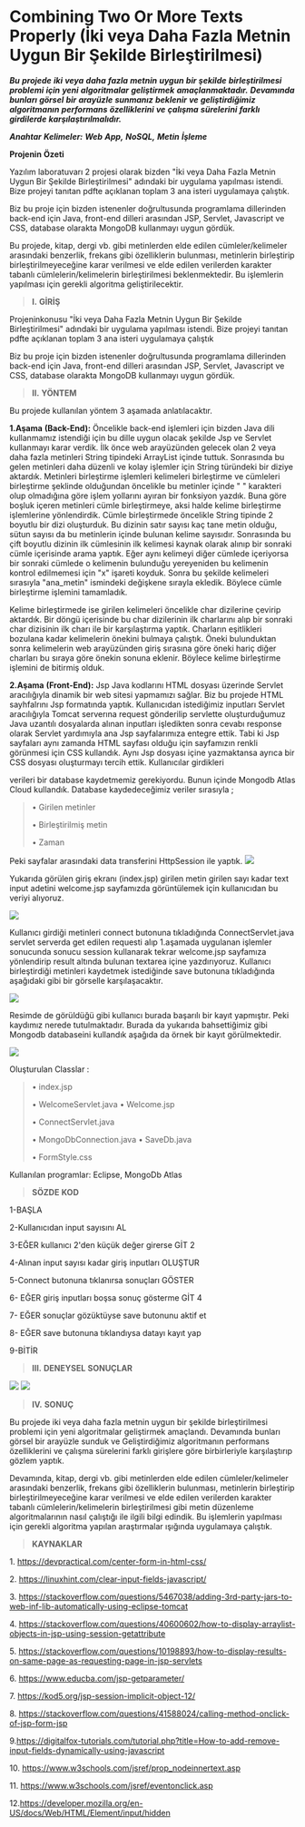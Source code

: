 # Combining Two Or More Texts Properly (İki veya Daha Fazla Metnin Uygun Bir Şekilde Birleştirilmesi)


***Bu*** ***projede*** ***iki*** ***veya*** ***daha*** ***fazla***
***metnin*** ***uygun*** ***bir*** ***şekilde*** ***birleştirilmesi***
***problemi*** ***için*** ***yeni*** ***algoritmalar***
***geliştirmek*** ***amaçlanmaktadır.*** ***Devamında*** ***bunları***
***görsel*** ***bir*** ***arayüzle*** ***sunmanız*** ***beklenir***
***ve*** ***geliştirdiğimiz*** ***algoritmanın*** ***performans***
***özelliklerini*** ***ve*** ***çalışma*** ***sürelerini*** ***farklı***
***girdilerde*** ***karşılaştırılmalıdır.***

***Anahtar*** ***Kelimeler:*** ***Web*** ***App,*** ***NoSQL,***
***Metin*** ***İşleme***

**Projenin** **Özeti**

Yazılım laboratuvarı 2 projesi olarak bizden "İki veya Daha Fazla Metnin
Uygun Bir Şekilde Birleştirilmesi" adındaki bir uygulama yapılması
istendi. Bize projeyi tanıtan pdfte açıklanan toplam 3 ana isteri
uygulamaya çalıştık.

Biz bu proje için bizden istenenler doğrultusunda programlama
dillerinden back-end için Java, front-end dilleri arasından JSP,
Servlet, Javascript ve CSS, database olarakta MongoDB kullanmayı uygun
gördük.

Bu projede, kitap, dergi vb. gibi metinlerden elde edilen
cümleler/kelimeler arasındaki benzerlik, frekans gibi özelliklerin
bulunması, metinlerin birleştirip birleştirilmeyeceğine karar verilmesi
ve elde edilen verilerden karakter tabanlı cümlelerin/kelimelerin
birleştirilmesi beklenmektedir. Bu işlemlerin yapılması için gerekli
algoritma geliştirilecektir.

> **I.** **GİRİŞ**

Projeninkonusu "İki veya Daha Fazla Metnin Uygun Bir Şekilde
Birleştirilmesi" adındaki bir uygulama yapılması istendi. Bize projeyi
tanıtan pdfte açıklanan toplam 3 ana isteri uygulamaya çalıştık

Biz bu proje için bizden istenenler doğrultusunda programlama
dillerinden back-end için Java, front-end dilleri arasından JSP,
Servlet, Javascript ve CSS, database olarakta MongoDB kullanmayı uygun
gördük.

> **II.** **YÖNTEM**

Bu projede kullanılan yöntem 3 aşamada anlatılacaktır.

**1.Aşama** **(Back-End):** Öncelikle back-end işlemleri için bizden
Java dili kullanmamız istendiği için bu dille uygun olacak şekilde Jsp
ve Servlet kullanmayı karar verdik. İlk önce web arayüzünden gelecek
olan 2 veya daha fazla metinleri String tipindeki ArrayList içinde
tuttuk. Sonrasında bu gelen metinleri daha düzenli ve kolay işlemler
için String türündeki bir diziye aktardık. Metinleri birleştirme
işlemleri kelimeleri birleştirme ve cümleleri birleştirme şeklinde
olduğundan öncelikle bu metinler içinde " " karakteri olup olmadığına
göre işlem yollarını ayıran bir fonksiyon yazdık. Buna göre boşluk
içeren metinleri cümle birleştirmeye, aksi halde kelime birleştirme
işlemlerine yönlendirdik. Cümle birleştirmede öncelikle String tipinde 2
boyutlu bir dizi oluşturduk. Bu dizinin satır sayısı kaç tane metin
olduğu, sütun sayısı da bu metinlerin içinde bulunan kelime sayısıdır.
Sonrasında bu çift boyutlu dizinin ilk cümlesinin ilk kelimesi kaynak
olarak alınıp bir sonraki cümle içerisinde arama yaptık. Eğer aynı
kelimeyi diğer cümlede içeriyorsa bir sonraki cümlede o kelimenin
bulunduğu yereyeniden bu kelimenin kontrol edilmemesi için "x" işareti
koyduk. Sonra bu şekilde kelimeleri sırasıyla "ana_metin" ismindeki
değişkene sırayla ekledik. Böylece cümle birleştirme işlemini
tamamladık.

Kelime birleştirmede ise girilen kelimeleri öncelikle char dizilerine
çevirip aktardık. Bir döngü içerisinde bu char dizilerinin ilk
charlarını alıp bir sonraki char dizisinin ilk charı ile bir
karşılaştırma yaptık. Charların eşitlikleri bozulana kadar kelimelerin
önekini bulmaya çalıştık. Öneki bulunduktan sonra kelimelerin web
arayüzünden giriş sırasına göre öneki hariç diğer charları bu sıraya
göre önekin sonuna eklenir. Böylece kelime birleştirme işlemini de
bitirmiş olduk.

**2.Aşama** **(Front-End):** Jsp Java kodlarını HTML dosyası üzerinde
Servlet aracılığıyla dinamik bir web sitesi yapmamızı sağlar. Biz bu
projede HTML sayhfalrını Jsp formatında yaptık. Kullanıcıdan istediğimiz
inputları Servlet aracılığıyla Tomcat serverına request gönderilip
servlette oluşturduğumuz Java uzantılı dosyalarda alınan inputları
işledikten sonra cevabı response olarak Servlet yardımıyla ana Jsp
sayfalarımıza entegre ettik. Tabi ki Jsp sayfaları aynı zamanda HTML
sayfası olduğu için sayfamızın renkli görünmesi için CSS kullandık. Aynı
Jsp dosyası içine yazmaktansa ayrıca bir CSS dosyası oluşturmayı tercih
ettik. Kullanıcılar girdikleri

verileri bir database kaydetmemiz gerekiyordu. Bunun içinde Mongodb
Atlas Cloud kullandık. Database kaydedeceğimiz veriler sırasıyla
;


> • Girilen metinler
> 
> • Birleştirilmiş metin
>  
> • Zaman

Peki sayfalar arasındaki data transferini HttpSession ile yaptık.
![](images/0zd3bgiu.png)

Yukarıda görülen giriş ekranı (index.jsp) girilen metin girilen sayı
kadar text input adetini welcome.jsp sayfamızda görüntülemek için
kullanıcıdan bu veriyi alıyoruz.


![](images/lhb4cs4s.png)

Kullanıcı girdiği metinleri connect
butonuna tıkladığında ConnectServlet.java servlet serverda get edilen
requesti alıp 1.aşamada uygulanan işlemler sonucunda sonucu session
kullanarak tekrar welcome.jsp sayfamıza yönlendirip result altında
bulunan textarea içine yazdırıyoruz. Kullanıcı birleştirdiği metinleri
kaydetmek istediğinde save butonuna tıkladığında aşağıdaki gibi bir
görselle karşılaşacaktır.

![](images/mwrpmh1j.png)

Resimde de görüldüğü gibi kullanıcı burada başarılı bir kayıt yapmıştır.
Peki kaydımız nerede tutulmaktadır. Burada da yukarıda bahsettiğimiz
gibi Mongodb databaseini kullandık aşağıda da örnek bir kayıt
görülmektedir.

![](images/syldk1cm.png)

Oluşturulan Classlar :

>• index.jsp
>
>• WelcomeServlet.java • Welcome.jsp
>
>• ConnectServlet.java
>
>• MongoDbConnection.java • SaveDb.java
>
>• FormStyle.css

 Kullanılan programlar: Eclipse, MongoDb Atlas



>**SÖZDE** **KOD**

1-BAŞLA

2-Kullanıcıdan input sayısını AL

3-EĞER kullanıcı 2'den küçük değer girerse GİT 2

4-Alınan input sayısı kadar giriş inputları OLUŞTUR

5-Connect butonuna tıklanırsa sonuçları GÖSTER

6- EĞER giriş inputları boşsa sonuç gösterme GİT 4

7- EĞER sonuçlar gözüktüyse save butonunu aktif et

8- EĞER save butonuna tıklandıysa datayı kayıt yap

9-BİTİR


> **III.** **DENEYSEL** **SONUÇLAR**

![](images/05ipamg3.png)
![](images/yca23rnn.png)

> **IV.** **SONUÇ**

Bu projede iki veya daha fazla metnin uygun bir şekilde birleştirilmesi
problemi için yeni algoritmalar geliştirmek amaçlandı. Devamında bunları
görsel bir arayüzle sunduk ve Geliştirdiğimiz algoritmanın performans
özelliklerini ve çalışma sürelerini farklı girişlere göre birbirleriyle
karşılaştırıp gözlem yaptık.

Devamında, kitap, dergi vb. gibi metinlerden elde edilen
cümleler/kelimeler arasındaki benzerlik, frekans gibi özelliklerin
bulunması, metinlerin birleştirip birleştirilmeyeceğine karar verilmesi
ve elde edilen verilerden karakter tabanlı cümlelerin/kelimelerin
birleştirilmesi gibi metin düzenleme algoritmalarının nasıl çalıştığı
ile ilgili bilgi edindik. Bu işlemlerin yapılması için gerekli algoritma
yapılan araştırmalar ışığında uygulamaya çalıştık.

> **KAYNAKLAR**

1\. https://devpractical.com/center-form-in-html-css/

2\. https://linuxhint.com/clear-input-fields-javascript/

3\. https://stackoverflow.com/questions/5467038/adding-3rd-party-jars-to-web-inf-lib-automatically-using-eclipse-tomcat

4\. https://stackoverflow.com/questions/40600602/how-to-display-arraylist-objects-in-jsp-using-session-getattribute

5\. https://stackoverflow.com/questions/10198893/how-to-display-results-on-same-page-as-requesting-page-in-jsp-servlets

6\. https://www.educba.com/jsp-getparameter/ 

7\. https://kod5.org/jsp-session-implicit-object-12/

8\. https://stackoverflow.com/questions/41588024/calling-method-onclick-of-jsp-form-jsp

9\.https://digitalfox-tutorials.com/tutorial.php?title=How-to-add-remove-input-fields-dynamically-using-javascript

10\. https://www.w3schools.com/jsref/prop_nodeinnertext.asp

11\. https://www.w3schools.com/jsref/eventonclick.asp

12\.https://developer.mozilla.org/en-US/docs/Web/HTML/Element/input/hidden


